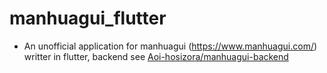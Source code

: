 # manhuagui_flutter

+ An unofficial application for manhuagui (https://www.manhuagui.com/) writter in flutter, backend see [Aoi-hosizora/manhuagui-backend](https://github.com/Aoi-hosizora/manhuagui-backend)
